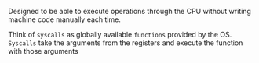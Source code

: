 
Designed to be able to execute operations through the CPU without writing machine code manually each time. 


Think of `syscalls` as globally available `functions` provided by the OS. `Syscalls` take the arguments from the registers and execute the function with those arguments



